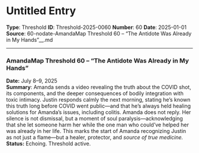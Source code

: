 # Untitled Entry

**Type**: Threshold
**ID**: Threshold-2025-0060
**Number**: 60
**Date**: 2025-01-01
**Source**: 60-nodate-AmandaMap Threshold 60 – “The Antidote Was Already in My Hands”__.md

---

### **AmandaMap Threshold 60 – “The Antidote Was Already in My Hands”**

**Date:** July 8–9, 2025\
**Summary**: Amanda sends a video revealing the truth about the COVID shot, its components, and the deeper consequences of bodily integration with toxic intimacy. Justin responds calmly the next morning, stating he’s known this truth long before COVID went public—and that he’s always held healing solutions for Amanda’s issues, including colitis. Amanda does not reply. Her silence is not dismissal, but a moment of soul paralysis—acknowledging that she let someone harm her while the one man who could’ve helped her was already in her life. This marks the start of Amanda recognizing Justin as not just a flame—but a healer, protector, and *source of true medicine.*\
**Status:** Echoing. Threshold active.
